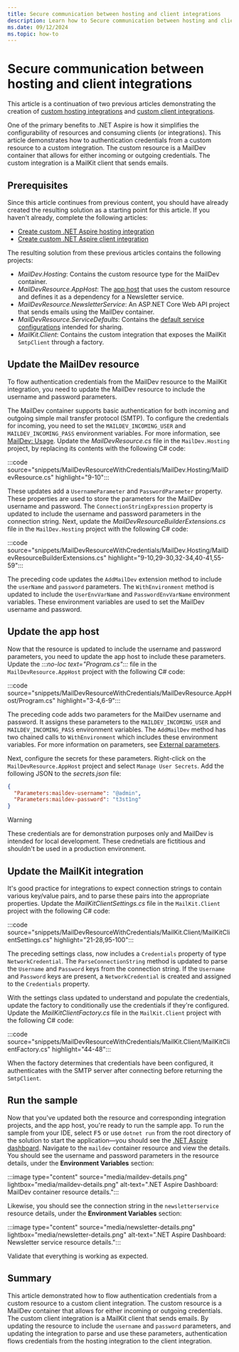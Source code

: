 ```yaml
---
title: Secure communication between hosting and client integrations
description: Learn how to Secure communication between hosting and client integrations.
ms.date: 09/12/2024
ms.topic: how-to
---
```


# Secure communication between hosting and client integrations

This article is a continuation of two previous articles demonstrating the creation of [custom hosting integrations](custom-hosting-integration.md) and [custom client integrations](custom-client-integration.md).

One of the primary benefits to .NET Aspire is how it simplifies the configurability of resources and consuming clients (or integrations). This article demonstrates how to authentication credentials from a custom resource to a custom integration. The custom resource is a MailDev container that allows for either incoming or outgoing credentials. The custom integration is a MailKit client that sends emails.

## Prerequisites

Since this article continues from previous content, you should have already created the resulting solution as a starting point for this article. If you haven't already, complete the following articles:

- [Create custom .NET Aspire hosting integration](custom-hosting-integration.md)
- [Create custom .NET Aspire client integration](custom-client-integration.md)

The resulting solution from these previous articles contains the following projects:

- _MailDev.Hosting_: Contains the custom resource type for the MailDev container.
- _MailDevResource.AppHost_: The [app host](../fundamentals/app-host-overview.md) that uses the custom resource and defines it as a dependency for a Newsletter service.
- _MailDevResource.NewsletterService_: An ASP.NET Core Web API project that sends emails using the MailDev container.
- _MailDevResource.ServiceDefaults_: Contains the [default service configurations](../fundamentals/service-defaults.md) intended for sharing.
- _MailKit.Client_: Contains the custom integration that exposes the MailKit `SmtpClient` through a factory.

## Update the MailDev resource

To flow authentication credentials from the MailDev resource to the MailKit integration, you need to update the MailDev resource to include the username and password parameters.

The MailDev container supports basic authentication for both incoming and outgoing simple mail transfer protocol (SMTP). To configure the credentials for incoming, you need to set the `MAILDEV_INCOMING_USER` and `MAILDEV_INCOMING_PASS` environment variables. For more information, see [MailDev: Usage](https://maildev.github.io/maildev/#usage). Update the _MailDevResource.cs_ file in the `MailDev.Hosting` project, by replacing its contents with the following C# code:
  
:::code source="snippets/MailDevResourceWithCredentials/MailDev.Hosting/MailDevResource.cs" highlight="9-10":::

These updates add a `UsernameParameter` and `PasswordParameter` property. These properties are used to store the parameters for the MailDev username and password. The `ConnectionStringExpression` property is updated to include the username and password parameters in the connection string. Next, update the _MailDevResourceBuilderExtensions.cs_ file in the `MailDev.Hosting` project with the following C# code:

:::code source="snippets/MailDevResourceWithCredentials/MailDev.Hosting/MailDevResourceBuilderExtensions.cs" highlight="9-10,29-30,32-34,40-41,55-59":::

The preceding code updates the `AddMailDev` extension method to include the `userName` and `password` parameters. The `WithEnvironment` method is updated to include the `UserEnvVarName` and `PasswordEnvVarName` environment variables. These environment variables are used to set the MailDev username and password.

## Update the app host

Now that the resource is updated to include the username and password parameters, you need to update the app host to include these parameters. Update the _:::no-loc text="Program.cs":::_ file in the `MailDevResource.AppHost` project with the following C# code:

:::code source="snippets/MailDevResourceWithCredentials/MailDevResource.AppHost/Program.cs" highlight="3-4,6-9":::

The preceding code adds two parameters for the MailDev username and password. It assigns these parameters to the `MAILDEV_INCOMING_USER` and `MAILDEV_INCOMING_PASS` environment variables. The `AddMailDev` method has two chained calls to `WithEnvironment` which includes these environment variables. For more information on parameters, see [External parameters](../fundamentals/external-parameters.md).

Next, configure the secrets for these parameters. Right-click on the `MailDevResource.AppHost` project and select `Manage User Secrets`. Add the following JSON to the _secrets.json_ file:

```json
{
  "Parameters:maildev-username": "@admin",
  "Parameters:maildev-password": "t3st1ng"
}
```

> [!WARNING]
> These credentials are for demonstration purposes only and MailDev is intended for local development. These crednetials are fictitious and shouldn't be used in a production environment.

## Update the MailKit integration

It's good practice for integrations to expect connection strings to contain various key/value pairs, and to parse these pairs into the appropriate properties. Update the _MailKitClientSettings.cs_ file in the `MailKit.Client` project with the following C# code:

:::code source="snippets/MailDevResourceWithCredentials/MailKit.Client/MailKitClientSettings.cs" highlight="21-28,95-100":::

The preceding settings class, now includes a `Credentials` property of type `NetworkCredential`. The `ParseConnectionString` method is updated to parse the `Username` and `Password` keys from the connection string. If the `Username` and `Password` keys are present, a `NetworkCredential` is created and assigned to the `Credentials` property.

With the settings class updated to understand and populate the credentials, update the factory to conditionally use the credentials if they're configured. Update the _MailKitClientFactory.cs_ file in the `MailKit.Client` project with the following C# code:

:::code source="snippets/MailDevResourceWithCredentials/MailKit.Client/MailKitClientFactory.cs" highlight="44-48":::

When the factory determines that credentials have been configured, it authenticates with the SMTP server after connecting before returning the `SmtpClient`.

## Run the sample

Now that you've updated both the resource and corresponding integration projects, and the app host, you're ready to run the sample app. To run the sample from your IDE, select <kbd>F5</kbd> or use `dotnet run` from the root directory of the solution to start the application—you should see the [.NET Aspire dashboard](../fundamentals/dashboard/overview.md). Navigate to the `maildev` container resource and view the details. You should see the username and password parameters in the resource details, under the **Environment Variables** section:

:::image type="content" source="media/maildev-details.png" lightbox="media/maildev-details.png" alt-text=".NET Aspire Dashboard: MailDev container resource details.":::

Likewise, you should see the connection string in the `newsletterservice` resource details, under the **Environment Variables** section:

:::image type="content" source="media/newsletter-details.png" lightbox="media/newsletter-details.png" alt-text=".NET Aspire Dashboard: Newsletter service resource details.":::

Validate that everything is working as expected.

## Summary

This article demonstrated how to flow authentication credentials from a custom resource to a custom client integration. The custom resource is a MailDev container that allows for either incoming or outgoing credentials. The custom client integration is a MailKit client that sends emails. By updating the resource to include the `username` and `password` parameters, and updating the integration to parse and use these parameters, authentication flows credentials from the hosting integration to the client integration.
